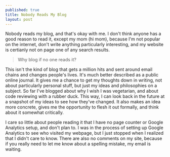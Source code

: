 ```yaml
---
published: true
title: Nobody Reads My Blog
layout: post
---
```




Nobody reads my blog, and that's okay with me. I don't think anyone has a good reason to read it, except my mom (hi mom), because I'm not popular on the internet, don't write anything particularly interesting, and my website is certianly not on page one of any search results.

>Why blog if no one reads it?

 This isn't the kind of blog that gets a million hits and sent around email chains and changes people's lives. It's much better described as a public online journal. It gives me a chance to get my thoughts down in writing, not about particularly personal stuff, but just my ideas and philosophies on a subject. So far I've blogged about why I wish I was vegetarian, and about code reviewing with a rubber duck. This way, I can look back in the future at a snapshot of my ideas to see how they've changed. It also makes an idea more concrete, gives me the opportunity to flesh it out formally, and think about it somewhat critically.
 
 I care so little about people reading it that I have no page counter or Google Analytics setup, and don't plan to. I was in the process of setting up Google Analytics to see who visited my webpage, but I just stopped when I realized that I didn't care to know. There are also no comments on my site, because if you really need to let me know about a spelling mistake, my email is waiting.
